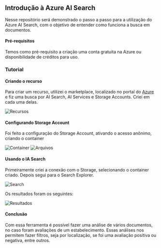 ## Introdução à Azure AI Search
Nesse repositório será demonstrado o passo a passo para a utilização do Azure AI Search, com o objetivo de entender como funciona a busca em documentos.

#### Pré-requisitos
Temos como pré-requisito a criação uma conta gratuita na Azure ou disponibilidade de créditos para uso.

### Tutorial
#### Criando o recurso
Para criar um recurso, utilizei o marketplace, localizado no  portal do [Azure](https://portal.azure.com/learn.docs.microsoft.com?azure-portal=true) e fiz uma busca por AI Search, AI Services e Storage Accounts. Criei em cada uma delas.

![Recursos](https://i.imgur.com/C4fD1RR.png)

#### Configurando Storage Account
Foi feito a configuração do Storage Account, ativando o acesso anônimo, criando o container

![Container](https://i.imgur.com/zQjGLqd.png)
![Arquivos](https://i.imgur.com/F0iU1oN.png)

#### Usando o IA Search 
Primeiramente criei a conexão com o Storage, selecionando o container criado. Depois segui para o Search Explorer.

![Search](https://i.imgur.com/18sT4rg.png)

Os resultados foram os seguintes:

![Resultados](https://i.imgur.com/Zsvrqyf.png)

#### Conclusão
Com essa ferramenta é possível fazer uma análise de vários documentos, no caso foram avaliações de um estabelecimento. Essas análises nos permitem fazer filtros, seja por localização, se foi uma avaliação positiva ou negativa, entre outros.